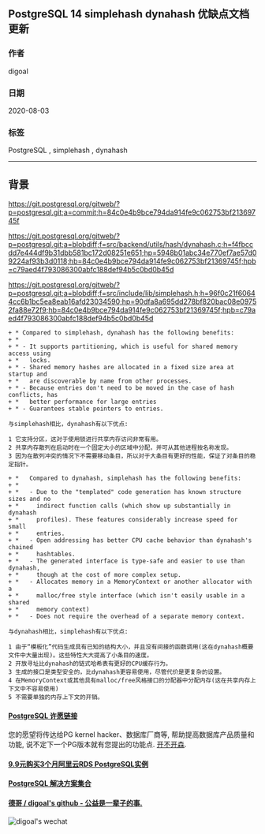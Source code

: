 ## PostgreSQL 14 simplehash dynahash 优缺点文档更新   
    
### 作者    
digoal    
    
### 日期    
2020-08-03    
    
### 标签    
PostgreSQL , simplehash , dynahash        
    
----    
    
## 背景    
https://git.postgresql.org/gitweb/?p=postgresql.git;a=commit;h=84c0e4b9bce794da914fe9c062753bf21369745f  
  
https://git.postgresql.org/gitweb/?p=postgresql.git;a=blobdiff;f=src/backend/utils/hash/dynahash.c;h=f4fbccdd7e444df9b31dbb581bc172d08251e651;hp=5948b01abc34e770ef7ae57d09224af93b3d0118;hb=84c0e4b9bce794da914fe9c062753bf21369745f;hpb=c79aed4f793086300abfc188def94b5c0bd0b45d  
  
https://git.postgresql.org/gitweb/?p=postgresql.git;a=blobdiff;f=src/include/lib/simplehash.h;h=96f0c21f60644cc6b1bc5ea8eab16afd23034590;hp=90dfa8a695dd278bf820bac08e09752fa88e72f9;hb=84c0e4b9bce794da914fe9c062753bf21369745f;hpb=c79aed4f793086300abfc188def94b5c0bd0b45d  
  
```  
+ * Compared to simplehash, dynahash has the following benefits:  
+ *  
+ * - It supports partitioning, which is useful for shared memory access using  
+ *   locks.  
+ * - Shared memory hashes are allocated in a fixed size area at startup and  
+ *   are discoverable by name from other processes.  
+ * - Because entries don't need to be moved in the case of hash conflicts, has  
+ *   better performance for large entries  
+ * - Guarantees stable pointers to entries.  
```  
  
```  
与simplehash相比，dynahash有以下优点:  
  
1 它支持分区，这对于使用锁进行共享内存访问非常有用。  
2 共享内存散列在启动时在一个固定大小的区域中分配，并可从其他进程按名称发现。  
3 因为在散列冲突的情况下不需要移动条目，所以对于大条目有更好的性能，保证了对条目的稳定指针。  
```  
  
```  
+ *   Compared to dynahash, simplehash has the following benefits:  
+ *  
+ *   - Due to the "templated" code generation has known structure sizes and no  
+ *     indirect function calls (which show up substantially in dynahash  
+ *     profiles). These features considerably increase speed for small  
+ *     entries.  
+ *   - Open addressing has better CPU cache behavior than dynahash's chained  
+ *     hashtables.  
+ *   - The generated interface is type-safe and easier to use than dynahash,  
+ *     though at the cost of more complex setup.  
+ *   - Allocates memory in a MemoryContext or another allocator with a  
+ *     malloc/free style interface (which isn't easily usable in a shared  
+ *     memory context)  
+ *   - Does not require the overhead of a separate memory context.  
```  
  
```  
与dynahash相比，simplehash有以下优点:  
  
1 由于“模板化”代码生成具有已知的结构大小，并且没有间接的函数调用(这在dynahash概要文件中大量出现)。这些特性大大提高了小条目的速度。  
2 开放寻址比dynahash的链式哈希表有更好的CPU缓存行为。  
3 生成的接口是类型安全的，比dynahash更容易使用，尽管代价是更复杂的设置。  
4 在MemoryContext或其他具有malloc/free风格接口的分配器中分配内存(这在共享内存上下文中不容易使用)  
5 不需要单独的内存上下文的开销。  
```  
  
  
      
  
  
  
  
  
  
  
  
  
  
  
  
  
  
  
  
  
  
  
  
  
  
  
  
  
  
  
  
  
  
  
  
  
  
  
  
  
  
  
  
  
  
  
#### [PostgreSQL 许愿链接](https://github.com/digoal/blog/issues/76 "269ac3d1c492e938c0191101c7238216")
您的愿望将传达给PG kernel hacker、数据库厂商等, 帮助提高数据库产品质量和功能, 说不定下一个PG版本就有您提出的功能点. [开不开森](https://github.com/digoal/blog/issues/76 "269ac3d1c492e938c0191101c7238216").  
  
  
#### [9.9元购买3个月阿里云RDS PostgreSQL实例](https://www.aliyun.com/database/postgresqlactivity "57258f76c37864c6e6d23383d05714ea")
  
  
#### [PostgreSQL 解决方案集合](https://yq.aliyun.com/topic/118 "40cff096e9ed7122c512b35d8561d9c8")
  
  
#### [德哥 / digoal's github - 公益是一辈子的事.](https://github.com/digoal/blog/blob/master/README.md "22709685feb7cab07d30f30387f0a9ae")
  
  
![digoal's wechat](../pic/digoal_weixin.jpg "f7ad92eeba24523fd47a6e1a0e691b59")
  
